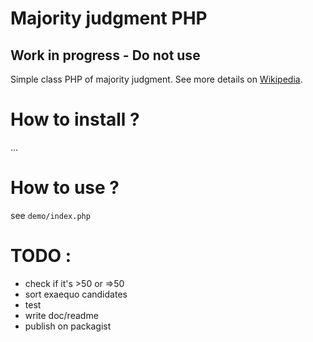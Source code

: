 # Majority judgment PHP 

## Work in progress - Do not use

Simple class PHP of majority judgment. See more details on [Wikipedia](https://en.wikipedia.org/wiki/Majority_judgment).


# How to install ?

...


# How to use ?

see ``demo/index.php``


# TODO :
- check if it's >50 or =>50 
- sort exaequo candidates
- test
- write doc/readme
- publish on packagist




